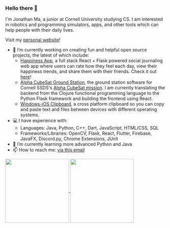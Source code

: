### Hello there 👋

I'm Jonathan Ma, a junior at Cornell University studying CS. I am interested in robotics and programming simulators, apps, and other tools which can help people with their daily lives.

Visit my [personal website](https://jonathanjma.com/)!

- 🔭 I’m currently working on creating fun and helpful open source projects, the latest of which include:
  - [Happiness App](https://github.com/jonathanjma/HappinessApp), a full stack React + Flask powered social journaling web app where users can rate how they feel each day, view their happiness trends, and share them with their friends. Check it out [here](https://happinessapp.me)!
  - [Alpha CubeSat Ground Station](https://github.com/Alpha-CubeSat/Alpha-Cubesat-Ground-Python), the ground station software for Cornell SSDS's [Alpha CubeSat mission](http://alphacubesat.cornell.edu/). I am currently translating the backend from the Clojure functional programming language to the Python Flask framework and building the frontend using React.
  - [Windows-iOS Clipboard](https://github.com/jonathanjma/windows-ios-clipboard), a cross platform clipboard so you can copy and paste text and files between devices with different operating systems.
- 💻 I have experience with:
  - Languages: Java, Python, C++, Dart, JavaScript, HTML/CSS, SQL
  - Frameworks/Libraries: OpenCV, Flask, React, Flutter, Firebase, JavaFX, Discord.py, Chrome Extensions, JUnit
- 🌱 I’m currently learning more advanced Python and Java
- 📫 How to reach me: [via this email](mailto:appdev.mirco@gmail.com) 

<a href="https://github.com/anuraghazra/github-readme-stats">
  <img height=200 align="center" src="https://github-readme-stats.vercel.app/api?username=jonathanjma&show_icons=true&count_private=true&include_all_commits=true&card_width=450" />
</a>
<a href="https://github.com/anuraghazra/github-readme-stats">
  <img height=200 align="center" src="https://github-readme-stats.vercel.app/api/top-langs?username=jonathanjma&layout=compact&count_private=true&exclude_repo=jonathanjma.github.io" />
</a>
